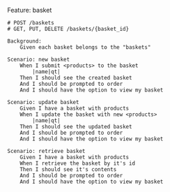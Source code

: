 Feature: basket

	# POST /baskets
	# GET, PUT, DELETE /baskets/{basket_id}

	Background:
		Given each basket belongs to the "baskets"

	Scenario: new basket
		When I submit <products> to the basket
			|name|qt|
		Then I should see the created basket
		And I should be prompted to order
		And I should have the option to view my basket

	Scenario: update basket
		Given I have a basket with products
		When I update the basket with new <products>
			|name|qt|
		Then I should see the updated basket
		And I should be prompted to order
		And I should have the option to view my basket

	Scenario: retrieve basket
		Given I have a basket with products
		When I retrieve the basket by it's id
		Then I should see it's contents
		And I should be prompted to order
		And I should have the option to view my basket

